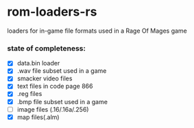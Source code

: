 # rom-loaders-rs
loaders for in-game file formats used in a Rage Of Mages game

### state of completeness:
- [x] data.bin loader
- [x] .wav file subset used in a game
- [x] smacker video files
- [x] text files in code page 866
- [x] .reg files
- [x] .bmp file subset used in a game
- [ ] image files (.16/.16a/.256)
- [x] map files(.alm)
